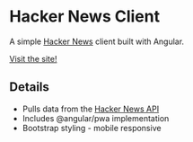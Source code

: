 # Hacker News Client

A simple [Hacker News](https://news.ycombinator.com/) client built with Angular.

[Visit the site!](https://master.daciud9e7j78b.amplifyapp.com/)

## Details

- Pulls data from the [Hacker News API](https://github.com/HackerNews/API)
- Includes @angular/pwa implementation
- Bootstrap styling - mobile responsive